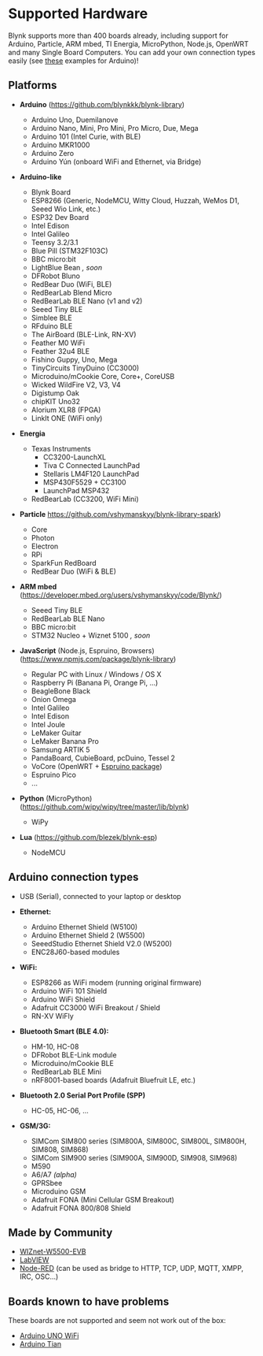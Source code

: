 # Supported Hardware

Blynk supports more than 400 boards already, including support for Arduino, Particle, ARM mbed, TI Energia, MicroPython, Node.js, OpenWRT and many Single Board Computers. You can add your own connection types easily (see [these](https://github.com/blynkkk/blynk-library/tree/master/examples/More/ArduinoClient) examples for Arduino)!

## Platforms

- **Arduino** (https://github.com/blynkkk/blynk-library)
  - Arduino Uno, Duemilanove
  - Arduino Nano, Mini, Pro Mini, Pro Micro, Due, Mega
  - Arduino 101 (Intel Curie, with BLE)
  - Arduino MKR1000
  - Arduino Zero
  - Arduino Yún (onboard WiFi and Ethernet, via Bridge)
  
- **Arduino-like**
  - Blynk Board
  - ESP8266 (Generic, NodeMCU, Witty Cloud, Huzzah, WeMos D1, Seeed Wio Link, etc.)
  - ESP32 Dev Board
  - Intel Edison
  - Intel Galileo
  - Teensy 3.2/3.1
  - Blue Pill (STM32F103C)
  - BBC micro:bit
  - LightBlue Bean *, soon*
  - DFRobot Bluno
  - RedBear Duo (WiFi, BLE)
  - RedBearLab Blend Micro
  - RedBearLab BLE Nano (v1 and v2)
  - Seeed Tiny BLE
  - Simblee BLE
  - RFduino BLE
  - The AirBoard (BLE-Link, RN-XV)
  - Feather M0 WiFi
  - Feather 32u4 BLE
  - Fishino Guppy, Uno, Mega
  - TinyCircuits TinyDuino (CC3000)
  - Microduino/mCookie Core, Core+, CoreUSB
  - Wicked WildFire V2, V3, V4
  - Digistump Oak
  - chipKIT Uno32
  - Alorium XLR8 (FPGA)
  - LinkIt ONE (WiFi only)
- **Energia**
  - Texas Instruments
    - CC3200-LaunchXL
    - Tiva C Connected LaunchPad
    - Stellaris LM4F120 LaunchPad
    - MSP430F5529 + CC3100
    - LaunchPad MSP432
  - RedBearLab (CC3200, WiFi Mini)

- **Particle** https://github.com/vshymanskyy/blynk-library-spark)
  - Core
  - Photon
  - Electron
  - RPi
  - SparkFun RedBoard
  - RedBear Duo (WiFi & BLE)

- **ARM mbed** (https://developer.mbed.org/users/vshymanskyy/code/Blynk/)
  - Seeed Tiny BLE
  - RedBearLab BLE Nano
  - BBC micro:bit
  - STM32 Nucleo + Wiznet 5100 *, soon*

- **JavaScript** (Node.js, Espruino, Browsers) (https://www.npmjs.com/package/blynk-library)
  - Regular PC with Linux / Windows / OS X
  - Raspberry Pi (Banana Pi, Orange Pi, ...)
  - BeagleBone Black
  - Onion Omega
  - Intel Galileo
  - Intel Edison
  - Intel Joule
  - LeMaker Guitar
  - LeMaker Banana Pro
  - Samsung ARTIK 5
  - PandaBoard, CubieBoard, pcDuino, Tessel 2
  - VoCore (OpenWRT + [Espruino package](https://github.com/vshymanskyy/OpenWRT-Espruino-packages))
  - Espruino Pico
  - ...
  
- **Python** (MicroPython) (https://github.com/wipy/wipy/tree/master/lib/blynk)
  - WiPy
- **Lua** (https://github.com/blezek/blynk-esp)
  - NodeMCU

## Arduino connection types

- USB (Serial), connected to your laptop or desktop
 
- **Ethernet:**
  - Arduino Ethernet Shield (W5100)
  - Arduino Ethernet Shield 2 (W5500)
  - SeeedStudio Ethernet Shield V2.0 (W5200)
  - ENC28J60-based modules
 
- **WiFi:**
  - ESP8266 as WiFi modem (running original firmware)
  - Arduino WiFi 101 Shield
  - Arduino WiFi Shield
  - Adafruit CC3000 WiFi Breakout / Shield
  - RN-XV WiFly
 
- **Bluetooth Smart (BLE 4.0):**
  - HM-10, HC-08
  - DFRobot BLE-Link module
  - Microduino/mCookie BLE
  - RedBearLab BLE Mini
  - nRF8001-based boards (Adafruit Bluefruit LE, etc.)
 
- **Bluetooth 2.0 Serial Port Profile (SPP)**
  - HC-05, HC-06, ...
 
- **GSM/3G:**
  - SIMCom SIM800 series (SIM800A, SIM800C, SIM800L, SIM800H, SIM808, SIM868)
  - SIMCom SIM900 series (SIM900A, SIM900D, SIM908, SIM968)
  - M590
  - A6/A7 *(alpha)*
  - GPRSbee
  - Microduino GSM
  - Adafruit FONA (Mini Cellular GSM Breakout)
  - Adafruit FONA 800/808 Shield

## Made by Community

- [WIZnet-W5500-EVB](http://instructables.com/id/WIZnet-W5500-EVB-and-Blynk-App-communication)
- [LabVIEW](https://github.com/juncaofish/NI-LabVIEWInterfaceforBlynk)
- [Node-RED](https://github.com/tzapu/node-red-contrib-blynk) (can be used as bridge to HTTP, TCP, UDP, MQTT, XMPP, IRC, OSC...)

## Boards known to have problems

These boards are not supported and seem not work out of the box:
- [Arduino UNO WiFi](http://www.arduino.org/products/boards/arduino-uno-wifi)
- [Arduino Tian](http://www.arduino.org/products/boards/arduino-tian)
